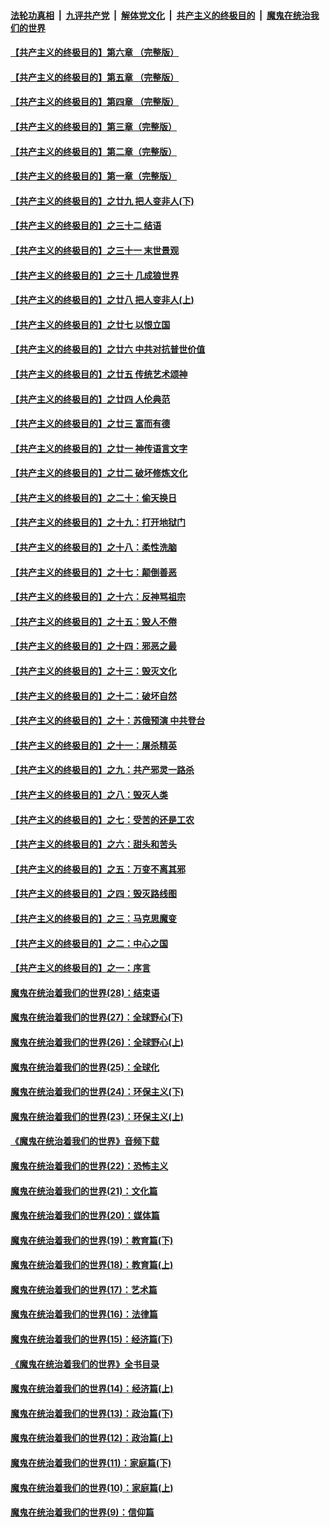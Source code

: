 ####  [法轮功真相](../../../../basic/blob/master/README.md?t=07070802) &nbsp;|&nbsp; [九评共产党](../../../../9ping.md/blob/master/README.md?t=07070802) &nbsp;|&nbsp; [解体党文化](../../../../jtdwh.md/blob/master/README.md?t=07070802)  &nbsp;|&nbsp; [共产主义的终极目的](../../../../gczydzjmd.md/blob/master/README.md?t=07070802) &nbsp;|&nbsp; [魔鬼在统治我们的世界](../../../../mgztzwmdsj.md/blob/master/README.md?t=07070802) 

#### [【共产主义的终极目的】第六章 （完整版）](../pages/nsc422/n11428913.md?t=07070802) 

#### [【共产主义的终极目的】第五章 （完整版）](../pages/nsc422/n11428912.md?t=07070802) 

#### [【共产主义的终极目的】第四章 （完整版）](../pages/nsc422/n11428907.md?t=07070802) 

#### [【共产主义的终极目的】第三章（完整版）](../pages/nsc422/n11428848.md?t=07070802) 

#### [【共产主义的终极目的】第二章（完整版）](../pages/nsc422/n11428831.md?t=07070802) 

#### [【共产主义的终极目的】第一章（完整版）](../pages/nsc422/n11417651.md?t=07070802) 

#### [【共产主义的终极目的】之廿九 把人变非人(下)](../pages/nsc422/n11344140.md?t=07070802) 

#### [【共产主义的终极目的】之三十二 结语](../pages/nsc422/n11360535.md?t=07070802) 

#### [【共产主义的终极目的】之三十一 末世景观](../pages/nsc422/n11351129.md?t=07070802) 

#### [【共产主义的终极目的】之三十 几成狼世界](../pages/nsc422/n11348280.md?t=07070802) 

#### [【共产主义的终极目的】之廿八 把人变非人(上)](../pages/nsc422/n11340492.md?t=07070802) 

#### [【共产主义的终极目的】之廿七 以恨立国](../pages/nsc422/n11336944.md?t=07070802) 

#### [【共产主义的终极目的】之廿六 中共对抗普世价值](../pages/nsc422/n11324785.md?t=07070802) 

#### [【共产主义的终极目的】之廿五 传统艺术颂神](../pages/nsc422/n11296396.md?t=07070802) 

#### [【共产主义的终极目的】之廿四 人伦典范](../pages/nsc422/n11296397.md?t=07070802) 

#### [【共产主义的终极目的】之廿三 富而有德](../pages/nsc422/n11283598.md?t=07070802) 

#### [【共产主义的终极目的】之廿一 神传语言文字](../pages/nsc422/n11263265.md?t=07070802) 

#### [【共产主义的终极目的】之廿二 破坏修炼文化](../pages/nsc422/n11245728.md?t=07070802) 

#### [【共产主义的终极目的】之二十：偷天换日](../pages/nsc422/n11238846.md?t=07070802) 

#### [【共产主义的终极目的】之十九：打开地狱门](../pages/nsc422/n11206376.md?t=07070802) 

#### [【共产主义的终极目的】之十八：柔性洗脑](../pages/nsc422/n11199994.md?t=07070802) 

#### [【共产主义的终极目的】之十七：颠倒善恶](../pages/nsc422/n11179782.md?t=07070802) 

#### [【共产主义的终极目的】之十六：反神骂祖宗](../pages/nsc422/n11166798.md?t=07070802) 

#### [【共产主义的终极目的】之十五：毁人不倦](../pages/nsc422/n11166792.md?t=07070802) 

#### [【共产主义的终极目的】之十四：邪恶之最](../pages/nsc422/n11150249.md?t=07070802) 

#### [【共产主义的终极目的】之十三：毁灭文化](../pages/nsc422/n11135227.md?t=07070802) 

#### [【共产主义的终极目的】之十二：破坏自然](../pages/nsc422/n11135214.md?t=07070802) 

#### [【共产主义的终极目的】之十：苏俄预演 中共登台](../pages/nsc422/n11118424.md?t=07070802) 

#### [【共产主义的终极目的】之十一：屠杀精英](../pages/nsc422/n11118442.md?t=07070802) 

#### [【共产主义的终极目的】之九：共产邪灵一路杀](../pages/nsc422/n11114139.md?t=07070802) 

#### [【共产主义的终极目的】之八：毁灭人类](../pages/nsc422/n11108503.md?t=07070802) 

#### [【共产主义的终极目的】之七：受苦的还是工农](../pages/nsc422/n11101809.md?t=07070802) 

#### [【共产主义的终极目的】之六：甜头和苦头](../pages/nsc422/n11096971.md?t=07070802) 

#### [【共产主义的终极目的】之五：万变不离其邪](../pages/nsc422/n11091285.md?t=07070802) 

#### [【共产主义的终极目的】之四：毁灭路线图](../pages/nsc422/n11086284.md?t=07070802) 

#### [【共产主义的终极目的】之三：马克思魔变](../pages/nsc422/n11061941.md?t=07070802) 

#### [【共产主义的终极目的】之二：中心之国](../pages/nsc422/n11047728.md?t=07070802) 

#### [【共产主义的终极目的】之一：序言](../pages/nsc422/n11086077.md?t=07070802) 

#### [魔鬼在统治着我们的世界(28)：结束语](../pages/nsc422/n10936246.md?t=07070802) 

#### [魔鬼在统治着我们的世界(27)：全球野心(下)](../pages/nsc422/n10928319.md?t=07070802) 

#### [魔鬼在统治着我们的世界(26)：全球野心(上)](../pages/nsc422/n10900318.md?t=07070802) 

#### [魔鬼在统治着我们的世界(25)：全球化](../pages/nsc422/n10788205.md?t=07070802) 

#### [魔鬼在统治着我们的世界(24)：环保主义(下)](../pages/nsc422/n10695307.md?t=07070802) 

#### [魔鬼在统治着我们的世界(23)：环保主义(上)](../pages/nsc422/n10688613.md?t=07070802) 

#### [《魔鬼在统治着我们的世界》音频下载](../pages/nsc422/n10635553.md?t=07070802) 

#### [魔鬼在统治着我们的世界(22)：恐怖主义](../pages/nsc422/n10614727.md?t=07070802) 

#### [魔鬼在统治着我们的世界(21)：文化篇](../pages/nsc422/n10597706.md?t=07070802) 

#### [魔鬼在统治着我们的世界(20)：媒体篇](../pages/nsc422/n10586579.md?t=07070802) 

#### [魔鬼在统治着我们的世界(19)：教育篇(下)](../pages/nsc422/n10564808.md?t=07070802) 

#### [魔鬼在统治着我们的世界(18)：教育篇(上)](../pages/nsc422/n10526970.md?t=07070802) 

#### [魔鬼在统治着我们的世界(17)：艺术篇](../pages/nsc422/n10499093.md?t=07070802) 

#### [魔鬼在统治着我们的世界(16)：法律篇](../pages/nsc422/n10485969.md?t=07070802) 

#### [魔鬼在统治着我们的世界(15)：经济篇(下)](../pages/nsc422/n10469975.md?t=07070802) 

#### [《魔鬼在统治着我们的世界》全书目录](../pages/nsc422/n10464261.md?t=07070802) 

#### [魔鬼在统治着我们的世界(14)：经济篇(上)](../pages/nsc422/n10457370.md?t=07070802) 

#### [魔鬼在统治着我们的世界(13)：政治篇(下)](../pages/nsc422/n10448270.md?t=07070802) 

#### [魔鬼在统治着我们的世界(12)：政治篇(上)](../pages/nsc422/n10444576.md?t=07070802) 

#### [魔鬼在统治着我们的世界(11)：家庭篇(下)](../pages/nsc422/n10440961.md?t=07070802) 

#### [魔鬼在统治着我们的世界(10)：家庭篇(上)](../pages/nsc422/n10435448.md?t=07070802) 

#### [魔鬼在统治着我们的世界(9)：信仰篇](../pages/nsc422/n10432159.md?t=07070802) 

